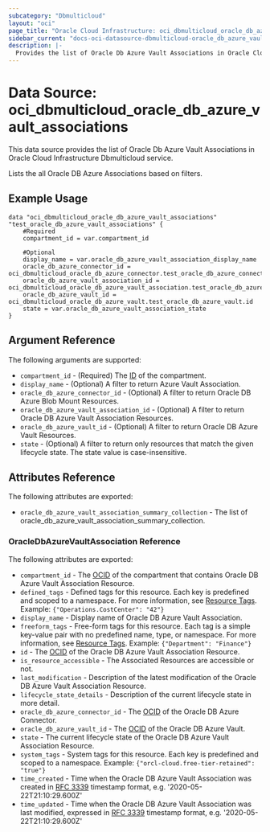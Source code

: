 ```yaml
---
subcategory: "Dbmulticloud"
layout: "oci"
page_title: "Oracle Cloud Infrastructure: oci_dbmulticloud_oracle_db_azure_vault_associations"
sidebar_current: "docs-oci-datasource-dbmulticloud-oracle_db_azure_vault_associations"
description: |-
  Provides the list of Oracle Db Azure Vault Associations in Oracle Cloud Infrastructure Dbmulticloud service
---
```


# Data Source: oci_dbmulticloud_oracle_db_azure_vault_associations
This data source provides the list of Oracle Db Azure Vault Associations in Oracle Cloud Infrastructure Dbmulticloud service.

Lists the all Oracle DB Azure Associations based on filters.


## Example Usage

```hcl
data "oci_dbmulticloud_oracle_db_azure_vault_associations" "test_oracle_db_azure_vault_associations" {
	#Required
	compartment_id = var.compartment_id

	#Optional
	display_name = var.oracle_db_azure_vault_association_display_name
	oracle_db_azure_connector_id = oci_dbmulticloud_oracle_db_azure_connector.test_oracle_db_azure_connector.id
	oracle_db_azure_vault_association_id = oci_dbmulticloud_oracle_db_azure_vault_association.test_oracle_db_azure_vault_association.id
	oracle_db_azure_vault_id = oci_dbmulticloud_oracle_db_azure_vault.test_oracle_db_azure_vault.id
	state = var.oracle_db_azure_vault_association_state
}
```

## Argument Reference

The following arguments are supported:

* `compartment_id` - (Required) The [ID](https://docs.cloud.oracle.com/iaas/Content/General/Concepts/identifiers.htm) of the compartment.
* `display_name` - (Optional) A filter to return Azure Vault Association.
* `oracle_db_azure_connector_id` - (Optional) A filter to return Oracle DB Azure Blob Mount Resources.
* `oracle_db_azure_vault_association_id` - (Optional) A filter to return Oracle DB Azure Vault Association Resources.
* `oracle_db_azure_vault_id` - (Optional) A filter to return Oracle DB Azure Vault Resources.
* `state` - (Optional) A filter to return only resources that match the given lifecycle state. The state value is case-insensitive. 


## Attributes Reference

The following attributes are exported:

* `oracle_db_azure_vault_association_summary_collection` - The list of oracle_db_azure_vault_association_summary_collection.

### OracleDbAzureVaultAssociation Reference

The following attributes are exported:

* `compartment_id` - The [OCID](https://docs.cloud.oracle.com/iaas/Content/General/Concepts/identifiers.htm) of the compartment that contains Oracle DB Azure Vault Association Resource.
* `defined_tags` - Defined tags for this resource. Each key is predefined and scoped to a namespace. For more information, see [Resource Tags](https://docs.cloud.oracle.com/iaas/Content/General/Concepts/resourcetags.htm).  Example: `{"Operations.CostCenter": "42"}` 
* `display_name` - Display name of Oracle DB Azure Vault Association.
* `freeform_tags` - Free-form tags for this resource. Each tag is a simple key-value pair with no predefined name, type, or namespace. For more information, see [Resource Tags](https://docs.cloud.oracle.com/iaas/Content/General/Concepts/resourcetags.htm).  Example: `{"Department": "Finance"}` 
* `id` - The [OCID](https://docs.cloud.oracle.com/iaas/Content/General/Concepts/identifiers.htm) of the Oracle DB Azure Vault Association Resource.
* `is_resource_accessible` - The Associated Resources are accessible or not.
* `last_modification` - Description of the latest modification of the Oracle DB Azure Vault Association Resource.
* `lifecycle_state_details` - Description of the current lifecycle state in more detail.
* `oracle_db_azure_connector_id` - The [OCID](https://docs.cloud.oracle.com/iaas/Content/General/Concepts/identifiers.htm) of the Oracle DB Azure Connector.
* `oracle_db_azure_vault_id` - The [OCID](https://docs.cloud.oracle.com/iaas/Content/General/Concepts/identifiers.htm) of the Oracle DB Azure Vault.
* `state` - The current lifecycle state of the Oracle DB Azure Vault Association Resource.
* `system_tags` - System tags for this resource. Each key is predefined and scoped to a namespace.  Example: `{"orcl-cloud.free-tier-retained": "true"}` 
* `time_created` - Time when the Oracle DB Azure Vault Association was created in [RFC 3339](https://tools.ietf.org/html/rfc3339) timestamp format, e.g. '2020-05-22T21:10:29.600Z' 
* `time_updated` - Time when the Oracle DB Azure Vault Association was last modified, expressed in [RFC 3339](https://tools.ietf.org/html/rfc3339) timestamp format, e.g. '2020-05-22T21:10:29.600Z' 

